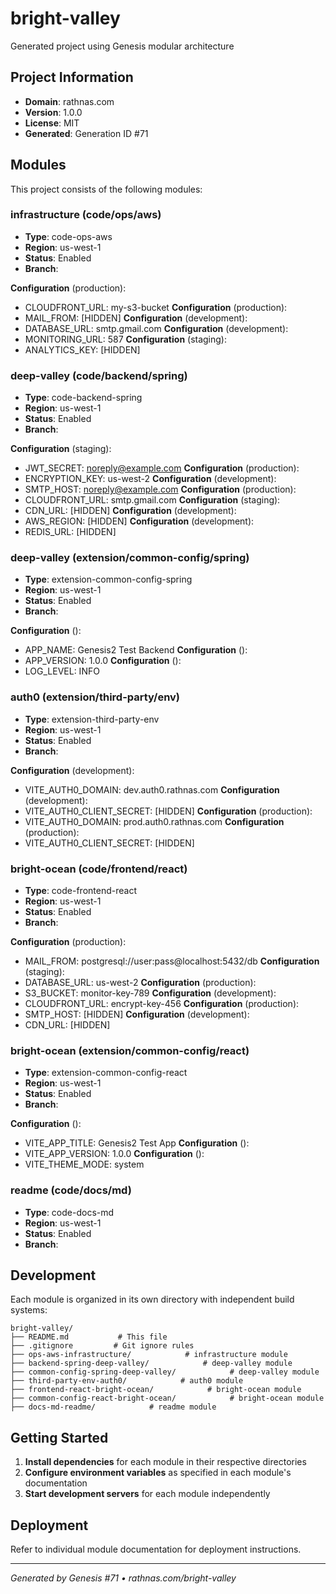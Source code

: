 # bright-valley

Generated project using Genesis modular architecture

## Project Information

- **Domain**: rathnas.com
- **Version**: 1.0.0
- **License**: MIT
- **Generated**: Generation ID #71


## Modules

This project consists of the following modules:

### infrastructure (code/ops/aws)
- **Type**: code-ops-aws
- **Region**: us-west-1
- **Status**: Enabled
- **Branch**: 


**Configuration** (production):
- CLOUDFRONT_URL: my-s3-bucket
**Configuration** (production):
- MAIL_FROM: [HIDDEN]
**Configuration** (development):
- DATABASE_URL: smtp.gmail.com
**Configuration** (development):
- MONITORING_URL: 587
**Configuration** (staging):
- ANALYTICS_KEY: [HIDDEN]

### deep-valley (code/backend/spring)
- **Type**: code-backend-spring
- **Region**: us-west-1
- **Status**: Enabled
- **Branch**: 


**Configuration** (staging):
- JWT_SECRET: noreply@example.com
**Configuration** (production):
- ENCRYPTION_KEY: us-west-2
**Configuration** (development):
- SMTP_HOST: noreply@example.com
**Configuration** (production):
- CLOUDFRONT_URL: smtp.gmail.com
**Configuration** (staging):
- CDN_URL: [HIDDEN]
**Configuration** (development):
- AWS_REGION: [HIDDEN]
**Configuration** (development):
- REDIS_URL: [HIDDEN]

### deep-valley (extension/common-config/spring)
- **Type**: extension-common-config-spring
- **Region**: us-west-1
- **Status**: Enabled
- **Branch**: 


**Configuration** ():
- APP_NAME: Genesis2 Test Backend
**Configuration** ():
- APP_VERSION: 1.0.0
**Configuration** ():
- LOG_LEVEL: INFO

### auth0 (extension/third-party/env)
- **Type**: extension-third-party-env
- **Region**: us-west-1
- **Status**: Enabled
- **Branch**: 


**Configuration** (development):
- VITE_AUTH0_DOMAIN: dev.auth0.rathnas.com
**Configuration** (development):
- VITE_AUTH0_CLIENT_SECRET: [HIDDEN]
**Configuration** (production):
- VITE_AUTH0_DOMAIN: prod.auth0.rathnas.com
**Configuration** (production):
- VITE_AUTH0_CLIENT_SECRET: [HIDDEN]

### bright-ocean (code/frontend/react)
- **Type**: code-frontend-react
- **Region**: us-west-1
- **Status**: Enabled
- **Branch**: 


**Configuration** (production):
- MAIL_FROM: postgresql:&#x2F;&#x2F;user:pass@localhost:5432&#x2F;db
**Configuration** (staging):
- DATABASE_URL: us-west-2
**Configuration** (production):
- S3_BUCKET: monitor-key-789
**Configuration** (development):
- CLOUDFRONT_URL: encrypt-key-456
**Configuration** (production):
- SMTP_HOST: [HIDDEN]
**Configuration** (development):
- CDN_URL: [HIDDEN]

### bright-ocean (extension/common-config/react)
- **Type**: extension-common-config-react
- **Region**: us-west-1
- **Status**: Enabled
- **Branch**: 


**Configuration** ():
- VITE_APP_TITLE: Genesis2 Test App
**Configuration** ():
- VITE_APP_VERSION: 1.0.0
**Configuration** ():
- VITE_THEME_MODE: system

### readme (code/docs/md)
- **Type**: code-docs-md
- **Region**: us-west-1
- **Status**: Enabled
- **Branch**: 




## Development

Each module is organized in its own directory with independent build systems:

```
bright-valley/
├── README.md           # This file
├── .gitignore         # Git ignore rules
├── ops-aws-infrastructure/            # infrastructure module
├── backend-spring-deep-valley/            # deep-valley module
├── common-config-spring-deep-valley/            # deep-valley module
├── third-party-env-auth0/            # auth0 module
├── frontend-react-bright-ocean/            # bright-ocean module
├── common-config-react-bright-ocean/            # bright-ocean module
├── docs-md-readme/            # readme module
```

## Getting Started

1. **Install dependencies** for each module in their respective directories
2. **Configure environment variables** as specified in each module's documentation
3. **Start development servers** for each module independently

## Deployment

Refer to individual module documentation for deployment instructions.

---
*Generated by Genesis #71 • rathnas.com/bright-valley*